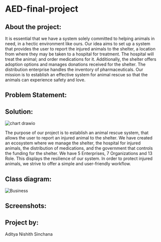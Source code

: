 # AED-final-project


## About the project:

It is essential that we have a system solely committed to helping animals in need, in a hectic environment like ours. Our idea aims to set up a system that provides the user to report the injured animals to the shelter, a location from where they may be taken to a hospital for treatment. The hospital will treat the animal; and order medications for it. Additionally, the shelter offers adoption options and manages donations received for the shelter. The distribution enterprise handles the inventory of pharmaceuticals. Our mission is to establish an effective system for animal rescue so that the animals can experience safety and love.

## Problem Statement:





## Solution:

![chart drawio](https://user-images.githubusercontent.com/113729244/206957930-e4eb51cb-d6d4-4ad8-8b67-302a9fbb15f3.png)

The purpose of our project is to establish an animal rescue system, that allows the user to report an injured animal to the shelter. We have created an ecosystem where we manage the shelter, the hospital for injured animals, the distribution of medications, and the government that controls the funding for the shelter. We have 5 Enterprises, 7 Organizations and 13 Role. This displays the resilience of our system. In order to protect injured animals, we strive to offer a simple and user-friendly workflow.

## Class diagram:

![Business](https://user-images.githubusercontent.com/113729244/206956117-1379d06a-3bbc-4f56-a5bb-4b8df12f99ed.png)

## Screenshots:







## Project by:

Aditya
Nishith
Sinchana




